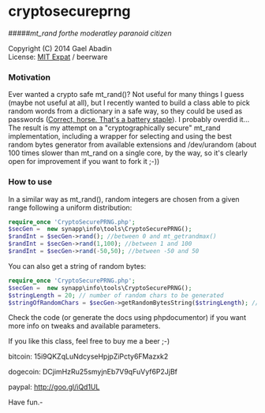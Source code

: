 cryptosecureprng
================

#####*mt_rand forthe moderatley paranoid citizen*

 Copyright (C) 2014 Gael Abadin<br/>
 License: [MIT Expat][1] / beerware
 
### Motivation

Ever wanted a crypto safe mt_rand()? Not useful for many things I guess (maybe not useful at all), 
but I recently wanted to build a class able to pick random words from a dictionary in a safe way, 
so they could be used as passwords ([Correct, horse. That's a battery staple][2]). I probably overdid it... The result is my attempt on a 
"cryptographically secure" mt_rand implementation, including a wrapper for selecting and using the 
best random bytes generator from available extensions and /dev/urandom (about 100 times slower than 
mt_rand on a single core, by the way, so it's clearly open for improvement if you want to fork it ;-))

### How to use

In a similar way as mt_rand(), random integers are chosen from a given range following a uniform distribution:

```php
require_once 'CryptoSecurePRNG.php';
$secGen =  new synapp\info\tools\CryptoSecurePRNG();
$randInt = $secGen->rand(); //between 0 and mt_getrandmax()
$randInt = $secGen->rand(1,100); //between 1 and 100
$randInt = $secGen->rand(-50,50); //between -50 and 50
```

You can also get a string of random bytes:

```php
require_once 'CryptoSecurePRNG.php';
$secGen =  new synapp\info\tools\CryptoSecurePRNG();
$stringLength = 20; // number of random chars to be generated
$stringOfRandomChars = $secGen->getRandomBytesString($stringLength); // generate a string of $stringLength random ascii chars (non printable too)

```

Check the code (or generate the docs using phpdocumentor) if you want more info on tweaks and available parameters.

If you like this class, feel free to buy me a beer ;-)

bitcoin: 15i9QKZqLuNdcyseHpjpZiPcty6FMazxk2 

dogecoin: DCjimHzRu25smyjnEb7V9qFuVyf6P2JjBf 

paypal: http://goo.gl/iQd1UL


Have fun.-

[1]: https://raw.githubusercontent.com/elcodedocle/cryptosecureprng/master/LICENSE
[2]: http://xkcd.com/936/
